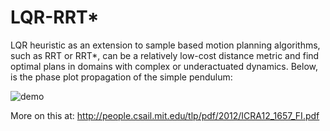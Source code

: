# LQR-RRT*
LQR heuristic as an extension to sample based motion planning algorithms, such as RRT or  RRT*, can be a relatively low-cost distance metric and find optimal plans in domains with complex or underactuated dynamics. Below, is the phase plot propagation of the simple pendulum:

![demo](http://i58.photobucket.com/albums/g257/MahanFathi/pendrrt%202_zpsfekajg7i.gif)

More on this at: http://people.csail.mit.edu/tlp/pdf/2012/ICRA12_1657_FI.pdf

